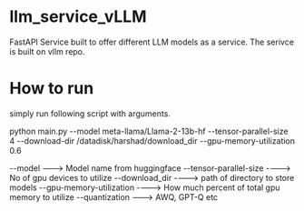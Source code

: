 # llm_service_vLLM
FastAPI Service built to offer different LLM models as a service. The serivce is built on vllm repo. 


# How to run
simply run following script with arguments.

python main.py --model meta-llama/Llama-2-13b-hf --tensor-parallel-size 4 --download-dir /datadisk/harshad/download_dir --gpu-memory-utilization 0.6

--model ---> Model name from huggingface
--tensor-parallel-size  ----> No of gpu devices to utilize
--download_dir  ----> path of directory to store models
--gpu-memory-utilization ---->  How much percent of total gpu memory to utilize
--quantization  ---> AWQ, GPT-Q etc


